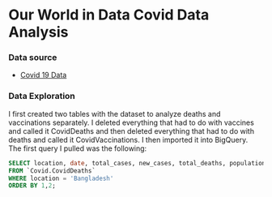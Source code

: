 # Our World in Data Covid Data Analysis

### Data source

- [Covid 19 Data](https://ourworldindata.org/covid-deaths)

### Data Exploration

I first created two tables with the dataset to analyze deaths and vaccinations separately. I deleted everything that had to do with vaccines and called it CovidDeaths and then deleted everything that had to do with deaths and called it CovidVaccinations. I then imported it into BigQuery.
<br>
The first query I pulled was the following:

```sql
SELECT location, date, total_cases, new_cases, total_deaths, population
FROM `Covid.CovidDeaths`
WHERE location = 'Bangladesh' 
ORDER BY 1,2;
